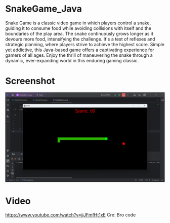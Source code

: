 # SnakeGame_Java
Snake Game is a classic video game in which players control a snake, guiding it to consume food while avoiding collisions with itself and the boundaries of the play area. The snake continuously grows longer as it devours more food, intensifying the challenge. It's a test of reflexes and strategic planning, where players strive to achieve the highest score. Simple yet addictive, this Java-based game offers a captivating experience for gamers of all ages. Enjoy the thrill of maneuvering the snake through a dynamic, ever-expanding world in this enduring gaming classic.
# Screenshot
![Snake game image](src/Snake_game.png)
# Video
https://www.youtube.com/watch?v=jjJFmfHt1xE
Cre: Bro code
